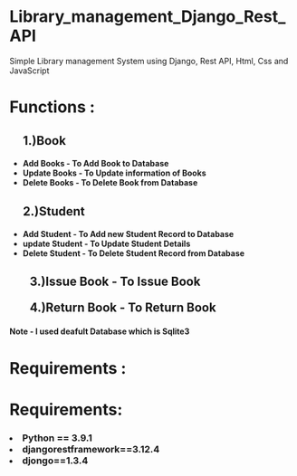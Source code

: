 # Library_management_Django_Rest_API
Simple Library management System  using Django, Rest API, Html, Css and JavaScript

<h1>Functions :</h1>
<ul>
  <h2>1.)Book</h2>
  <h4>
    <li>Add Books - To Add Book to Database </li>
    <li>Update Books - To Update information of Books </li>
    <li>Delete Books - To Delete Book from Database </li>
  </h4>
</ul>
<ul>

<h2>2.)Student</h2>

<h4>
  <li>Add Student - To Add new Student Record to Database </li>
  <li>update Student - To Update Student Details </li>
  <li>Delete Student - To Delete Student Record from Database </li>
</h4>
</ul>

<h2>
  <ul>3.)Issue Book - To Issue Book</ul>

  <ul>4.)Return Book - To Return Book </ul>
  
</h2>

<h4>Note - I used deafult Database which is Sqlite3 <h4>

  <h1> Requirements : </h1>
  <h1>Requirements:</h1>
<h3><li>Python  == 3.9.1 </li>
<li>djangorestframework==3.12.4</li>
  <li>djongo==1.3.4</li> </h3>
